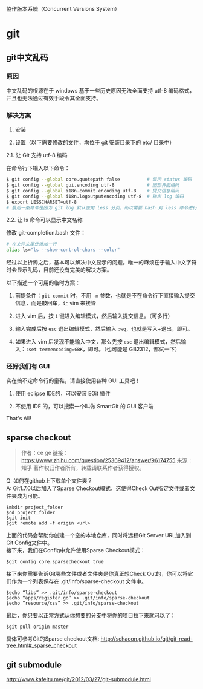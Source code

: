協作版本系統（Concurrent Versions System）
# git
## git中文乱码
### 原因

中文乱码的根源在于 windows 基于一些历史原因无法全面支持 utf-8 编码格式，并且也无法通过有效手段令其全面支持。

### 解决方案

1. 安装

2. 设置（以下需要修改的文件，均位于 git 安装目录下的 etc/ 目录中）

2.1. 让 Git 支持 utf-8 编码

在命令行下输入以下命令：

```bash
$ git config --global core.quotepath false  		# 显示 status 编码
$ git config --global gui.encoding utf-8			# 图形界面编码
$ git config --global i18n.commit.encoding utf-8	# 提交信息编码
$ git config --global i18n.logoutputencoding utf-8	# 输出 log 编码
$ export LESSCHARSET=utf-8
# 最后一条命令是因为 git log 默认使用 less 分页，所以需要 bash 对 less 命令进行 utf-8 编码
```

2.2. 让 ls 命令可以显示中文名称

修改 git-completion.bash 文件：

```bash
# 在文件末尾处添加一行
alias ls="ls --show-control-chars --color"
```

经过以上折腾之后，基本可以解决中文显示的问题。唯一的麻烦在于输入中文字符时会显示乱码，目前还没有完美的解决方案。

以下描述一个可用的临时方案：

1. 前提条件：`git commit` 时，不用 `-m` 参数，也就是不在命令行下直接输入提交信息，而是敲回车，让 vim 来接管

2. 进入 vim 后，按 `i` 键进入编辑模式，然后输入提交信息。（可多行）

3. 输入完成后按 `esc` 退出编辑模式，然后输入 `:wq`，也就是写入+退出，即可。

4. 如果进入 vim 后发现不能输入中文，那么先按 `esc` 退出编辑模式，然后输入：`:set termencoding=GBK`，即可。（也可能是 GB2312，都试一下）

### 还好我们有 GUI

实在搞不定命令行的童鞋，请直接使用各种 GUI 工具吧！

1. 使用 eclipse IDE的，可以安装 EGit 插件

2. 不使用 IDE 的，可以搜索一个叫做 SmartGit 的 GUI 客户端

That's All!


## sparse checkout
> 作者：ce ge
链接：https://www.zhihu.com/question/25369412/answer/96174755
来源：知乎
著作权归作者所有，转载请联系作者获得授权。

Q: 如何在github上下载单个文件夹？  
A: Git1.7.0以后加入了Sparse Checkout模式，这使得Check Out指定文件或者文件夹成为可能。
```
$mkdir project_folder
$cd project_folder
$git init
$git remote add -f origin <url>
```
上面的代码会帮助你创建一个空的本地仓库，同时将远程Git Server URL加入到Git Config文件中。  
接下来，我们在Config中允许使用Sparse Checkout模式：
```
$git config core.sparsecheckout true
```
接下来你需要告诉Git哪些文件或者文件夹是你真正想Check Out的，你可以将它们作为一个列表保存在 .git/info/sparse-checkout 文件中。
```
$echo “libs” >> .git/info/sparse-checkout
$echo “apps/register.go” >> .git/info/sparse-checkout
$echo “resource/css” >> .git/info/sparse-checkout
```
最后，你只要以正常方式从你想要的分支中将你的项目拉下来就可以了：
```
$git pull origin master
```
具体可参考Git的Sparse checkout文档: http://schacon.github.io/git/git-read-tree.html#_sparse_checkout

## git submodule
http://www.kafeitu.me/git/2012/03/27/git-submodule.html
